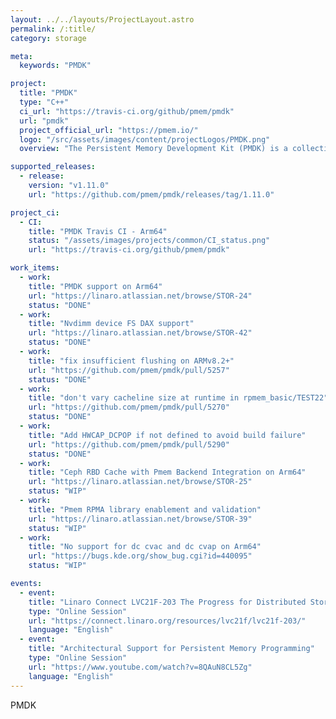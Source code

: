 ```yaml
---
layout: ../../layouts/ProjectLayout.astro
permalink: /:title/
category: storage

meta:
  keywords: "PMDK"

project:
  title: "PMDK"
  type: "C++"
  ci_url: "https://travis-ci.org/github/pmem/pmdk"
  url: "pmdk"
  project_official_url: "https://pmem.io/"
  logo: "/src/assets/images/content/projectLogos/PMDK.png"
  overview: "The Persistent Memory Development Kit (PMDK) is a collection of libraries and tools for System Administrators and Application Developers to simplify managing and accessing persistent memory devices. All PMDK related libraries are described in detail on pmem.io/pmdk."

supported_releases:
  - release:
    version: "v1.11.0"
    url: "https://github.com/pmem/pmdk/releases/tag/1.11.0"

project_ci:
  - CI:
    title: "PMDK Travis CI - Arm64"
    status: "/assets/images/projects/common/CI_status.png"
    url: "https://travis-ci.org/github/pmem/pmdk"

work_items:
  - work:
    title: "PMDK support on Arm64"
    url: "https://linaro.atlassian.net/browse/STOR-24"
    status: "DONE"
  - work:
    title: "Nvdimm device FS DAX support"
    url: "https://linaro.atlassian.net/browse/STOR-42"
    status: "DONE"
  - work:
    title: "fix insufficient flushing on ARMv8.2+"
    url: "https://github.com/pmem/pmdk/pull/5257"
    status: "DONE"
  - work:
    title: "don't vary cacheline size at runtime in rpmem_basic/TEST22"
    url: "https://github.com/pmem/pmdk/pull/5270"
    status: "DONE"
  - work:
    title: "Add HWCAP_DCPOP if not defined to avoid build failure"
    url: "https://github.com/pmem/pmdk/pull/5290"
    status: "DONE"
  - work:
    title: "Ceph RBD Cache with Pmem Backend Integration on Arm64"
    url: "https://linaro.atlassian.net/browse/STOR-25"
    status: "WIP"
  - work:
    title: "Pmem RPMA library enablement and validation"
    url: "https://linaro.atlassian.net/browse/STOR-39"
    status: "WIP"
  - work:
    title: "No support for dc cvac and dc cvap on Arm64"
    url: "https://bugs.kde.org/show_bug.cgi?id=440095"
    status: "WIP"

events:
  - event:
    title: "Linaro Connect LVC21F-203 The Progress for Distributed Storage on Arm64"
    type: "Online Session"
    url: "https://connect.linaro.org/resources/lvc21f/lvc21f-203/"
    language: "English"
  - event:
    title: "Architectural Support for Persistent Memory Programming"
    type: "Online Session"
    url: "https://www.youtube.com/watch?v=8QAuN8CL5Zg"
    language: "English"
---
```


<p>PMDK</p>
